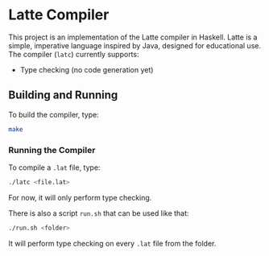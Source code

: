 # Latte Compiler

This project is an implementation of the Latte compiler in Haskell. Latte is a
simple, imperative language inspired by Java, designed for educational use. The
compiler (`latc`) currently supports:

- Type checking (no code generation yet)

## Building and Running

To build the compiler, type:
```bash
make
```

### Running the Compiler

To compile a `.lat` file, type:
```bash
./latc <file.lat>
```
For now, it will only perform type checking.

There is also a script `run.sh` that can be used like that:
```bash
./run.sh <folder>
```
It will perform type checking on every `.lat` file from the folder.
